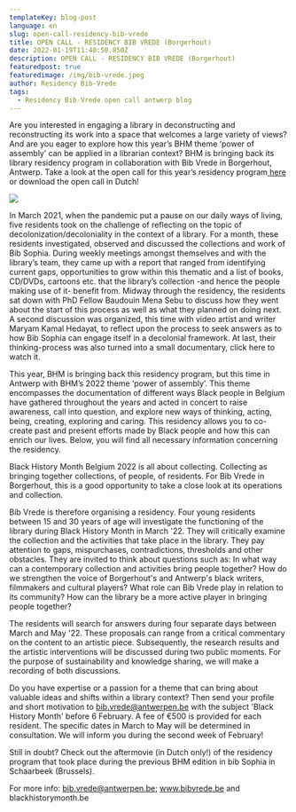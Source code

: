 ```yaml
---
templateKey: blog-post
language: en
slug: open-call-residency-bib-vrede
title: OPEN CALL - RESIDENCY BIB VREDE (Borgerhout)
date: 2022-01-19T11:48:58.850Z
description: OPEN CALL - RESIDENCY BIB VREDE (Borgerhout)
featuredpost: true
featuredimage: /img/bib-vrede.jpeg
author: Residency Bib-Vrede
tags:
  - Residency Bib-Vrede open call antwerp blog
---
```



Are you interested in engaging a library in deconstructing and reconstructing its work into a space that welcomes a large variety of views? And are you eager to explore how this year’s BHM theme ‘power of assembly’ can be applied in a librarian context? BHM is bringing back its library residency program in collaboration with Bib Vrede in Borgerhout, Antwerp. Take a look at the open call for this year’s residency program[ here ](https://docs.google.com/document/d/1IRfrvY3XRWCT0_rQFA53mDgUpoRBezKijbsXk_RzdjM/edit?usp=sharing)or download the open call in Dutch! 

![](/img/bib-vrede.jpeg)



In March 2021, when the pandemic put a pause on our daily ways of living, five residents took on the challenge of reflecting on the topic of decolonization/decoloniality in the context of a library. For a month, these residents investigated, observed and discussed the collections and work of Bib Sophia. During weekly meetings amongst themselves and with the library’s team, they came up with a report that ranged from identifying current gaps, opportunities to grow within this thematic and a list of books, CD/DVDs, cartoons etc. that the library’s collection -and hence the people making use of it- benefit from. Midway through the residency, the residents sat down with PhD Fellow Baudouin Mena Sebu to discuss how they went about the start of this process as well as what they planned on doing next. A second discussion was organized, this time with video artist and writer Maryam Kamal Hedayat, to reflect upon the process to seek answers as to how Bib Sophia can engage itself in a decolonial framework. At last, their thinking-process was also turned into a small documentary, click here to watch it.



This year, BHM is bringing back this residency program, but this time in Antwerp with BHM’s 2022 theme ‘power of assembly’. This theme encompasses the documentation of different ways Black people in Belgium have gathered throughout the years and acted in concert to raise awareness, call into question, and explore new ways of thinking, acting, being, creating, exploring and caring. This residency allows you to co-create past and present efforts made by Black people and how this can enrich our lives. Below, you will find all necessary information concerning the residency.  



Black History Month Belgium 2022 is all about collecting. Collecting as bringing together collections, of people, of residents. For Bib Vrede in Borgerhout, this is a good opportunity to take a close look at its operations and collection.



Bib Vrede is therefore organising a residency. Four young residents between 15 and 30 years of age will investigate the functioning of the library during Black History Month in March '22. They will critically examine the collection and the activities that take place in the library. They pay attention to gaps, mispurchases, contradictions, thresholds and other obstacles. They are invited to think about questions such as:  In what way can a contemporary collection and activities bring people together? How do we strengthen the voice of Borgerhout's and Antwerp's black writers, filmmakers and cultural players? What role can Bib Vrede play in relation to its community? How can the library be a more active player in bringing people together?



The residents will search for answers during four separate days between March and May '22. These proposals can range from a critical commentary on the content to an artistic piece. Subsequently, the research results and the artistic interventions will be discussed during two public moments. For the purpose of sustainability and knowledge sharing, we will make a recording of both discussions.



Do you have expertise or a passion for a theme that can bring about valuable ideas and shifts within a library context? Then send your profile and short motivation to bib.vrede@antwerpen.be with the subject 'Black History Month' before 6 February. A fee of €500 is provided for each resident. The specific dates in March to May will be determined in consultation. We will inform you during the second week of February!



Still in doubt? Check out the aftermovie (in Dutch only!) of the residency program that took place during the previous BHM edition in bib Sophia in Schaarbeek (Brussels).

For more info: bib.vrede@antwerpen.be; www.bibvrede.be and blackhistorymonth.be
